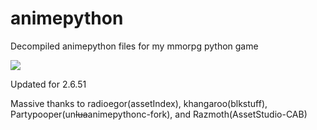 # animepython
 Decompiled animepython files for my mmorpg python game
 
 ![](https://github.com/cat-milk/Anime-Girls-Holding-Programming-Books/raw/master/Python/Aoba_Suzukaze_techgo_Python_For_Beginners.png)

Updated for 2.6.51


 Massive thanks to radioegor(assetIndex), khangaroo(blkstuff), Partypooper(un~~lua~~animepythonc-fork), and Razmoth(AssetStudio-CAB)

